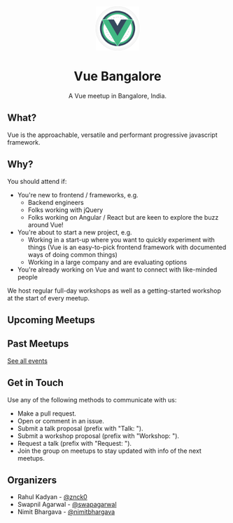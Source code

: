 <div align="center" style="text-align: center">
  <img src="/logo.png" width="100" />
  <h1>Vue Bangalore</h1>
  <p>A Vue meetup in Bangalore, India.</p>
</div>

## What?

Vue is the approachable, versatile and performant progressive javascript framework.

## Why?

You should attend if:

- You're new to frontend / frameworks, e.g.
  - Backend engineers
  - Folks working with jQuery
  - Folks working on Angular / React but are keen to explore the buzz around Vue!
- You're about to start a new project, e.g.
  - Working in a start-up where you want to quickly experiment with things (Vue is an easy-to-pick frontend framework with documented ways of doing common things)
  - Working in a large company and are evaluating options
- You're already working on Vue and want to connect with like-minded people

We host regular full-day workshops as well as a getting-started workshop at the start of every meetup.

## Upcoming Meetups

<UpcomingEvents />

## Past Meetups

<PastEvents :limit="5" />

[See all events](/events)

## Get in Touch

Use any of the following methods to communicate with us:

- Make a pull request.
- Open or comment in an issue.
- Submit a talk proposal (prefix with "Talk: ").
- Submit a workshop proposal (prefix with "Workshop: ").
- Request a talk (prefix with "Request: ").
- Join the group on meetups to stay updated with info of the next meetups.

## Organizers

- Rahul Kadyan - [@znck0](https://github.com/znck)
- Swapnil Agarwal - [@swapagarwal](https://github.com/swapagarwal)
- Nimit Bhargava - [@nimitbhargava](https://github.com/nimitbhargava)
